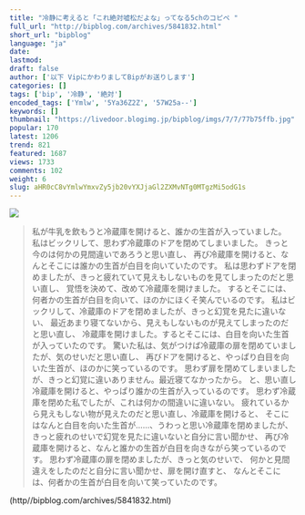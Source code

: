 ```yaml
---
title: "冷静に考えると「これ絶対嘘松だよな」ってなる5chのコピペ "
full_url: "http://bipblog.com/archives/5841832.html"
short_url: "bipblog"
language: "ja"
date: 
lastmod: 
draft: false
author: ['以下 VipにかわりましてBipがお送りします']
categories: []
tags: ['bip', '冷静', '絶対']
encoded_tags: ['Ymlw', '5Ya36Z2Z', '57W25a--']
keywords: []
thumbnail: "https://livedoor.blogimg.jp/bipblog/imgs/7/7/77b75ffb.jpg"
popular: 170
latest: 1206
trend: 821
featured: 1687
views: 1733
comments: 102
weight: 6
slug: aHR0cC8vYmlwYmxvZy5jb20vYXJjaGl2ZXMvNTg0MTgzMi5odG1s
---
```


![](https://livedoor.blogimg.jp/bipblog/imgs/7/7/77b75ffb.jpg)

<blockquote><p class='ent_body_p ent_kyocho '> 私が牛乳を飲もうと冷蔵庫を開けると、誰かの生首が入っていました。 私はビックリして、思わず冷蔵庫のドアを閉めてしまいました。 きっと今のは何かの見間違いであろうと思い直し、 再び冷蔵庫を開けると、なんとそこには誰かの生首が白目を向いていたのです。 私は思わずドアを閉めましたが、きっと疲れていて見えもしないものを見てしまったのだと思い直し、 覚悟を決めて、改めて冷蔵庫を開けました。 するとそこには、何者かの生首が白目を向いて、ほのかにほくそ笑んでいるのです。 私はビックリして、冷蔵庫のドアを閉めましたが、きっと幻覚を見たに違いない、 最近あまり寝てないから、見えもしないものが見えてしまったのだと思い直し、 冷蔵庫を開けました。するとそこには、白目を向いた生首が入っていたのです。 驚いた私は、気がつけば冷蔵庫の扉を閉めていましたが、気のせいだと思い直し、 再びドアを開けると、やっぱり白目を向いた生首が、ほのかに笑っているのです。 思わず扉を閉めてしまいましたが、きっと幻覚に違いありません。最近寝てなかったから。 と、思い直し冷蔵庫を開けると、やっぱり誰かの生首が入っているのです。 思わず冷蔵庫を閉めた私でしたが、これは何かの間違いに違いない。 疲れているから見えもしない物が見えたのだと思い直し、冷蔵庫を開けると、 そこにはなんと白目を向いた生首が……、うわっと思い冷蔵庫を閉めましたが、 きっと疲れのせいで幻覚を見たに違いないと自分に言い聞かせ、 再び冷蔵庫を開けると、なんと誰かの生首が白目を向きながら笑っているのです。 思わず冷蔵庫の扉を閉めましたが、きっと気のせいで、 何かと見間違えをしたのだと自分に言い聞かせ、扉を開け直すと、 なんとそこには、何者かの生首が白目を向いて笑っていたのです。 </p></blockquote>

(http//bipblog.com/archives/5841832.html)
